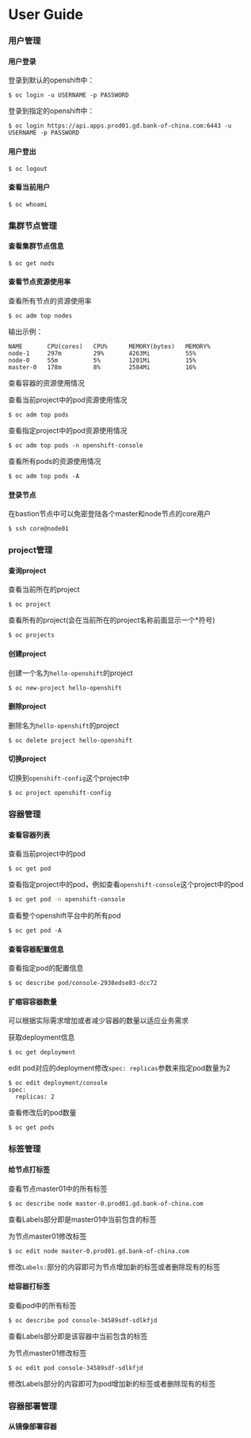 # User Guide

### 用户管理

#### 用户登录

登录到默认的openshift中：

```
$ oc login -u USERNAME -p PASSWORD
```

登录到指定的openshift中：

```
$ oc login https://api.apps.prod01.gd.bank-of-china.com:6443 -u USERNAME -p PASSWORD
```



#### 用户登出

```
$ oc logout
```



#### 查看当前用户

```
$ oc whoami
```



### 集群节点管理

#### 查看集群节点信息

```
$ oc get nods
```



#### 查看节点资源使用率

查看所有节点的资源使用率

```
$ oc adm top nodes
```

输出示例：

```
NAME       CPU(cores)   CPU%      MEMORY(bytes)   MEMORY%
node-1     297m         29%       4263Mi          55%
node-0     55m          5%        1201Mi          15%
master-0   178m         8%        2584Mi          16%
```



查看容器的资源使用情况

查看当前project中的pod资源使用情况

```
$ oc adm top pods
```

查看指定project中的pod资源使用情况

```
$ oc adm top pods -n openshift-console
```

查看所有pods的资源使用情况

```
$ oc adm top pods -A
```



#### 登录节点

在bastion节点中可以免密登陆各个master和node节点的core用户

```
$ ssh core@node01
```



### project管理

#### 查询project

查看当前所在的project

```
$ oc project
```

查看所有的project(会在当前所在的project名称前面显示一个*符号)

```
$ oc projects
```



#### 创建project

创建一个名为`hello-openshift`的project

```
$ oc new-project hello-openshift
```



#### 删除project

删除名为`hello-openshift`的project

```
$ oc delete project hello-openshift
```



#### 切换project

切换到`openshift-config`这个project中

```
$ oc project openshift-config
```



### 容器管理

#### 查看容器列表

查看当前project中的pod

```
$ oc get pod
```

查看指定project中的pod，例如查看`openshift-console`这个project中的pod

```bash
$ oc get pod -n openshift-console
```

查看整个openshift平台中的所有pod

```
$ oc get pod -A
```



#### 查看容器配置信息

查看指定pod的配置信息

```
$ oc describe pod/console-2938edse83-dcc72
```



#### 扩缩容容器数量

可以根据实际需求增加或者减少容器的数量以适应业务需求

获取deployment信息

```
$ oc get deployment
```

edit pod对应的deployment修改`spec: replicas`参数来指定pod数量为2

```
$ oc edit deployment/console
spec: 
  replicas: 2
```

查看修改后的pod数量

```
$ oc get pods 
```



### 标签管理

#### 给节点打标签

查看节点master01中的所有标签

```
$ oc describe node master-0.prod01.gd.bank-of-china.com
```

查看Labels部分即是master01中当前包含的标签



为节点master01修改标签

```
$ oc edit node master-0.prod01.gd.bank-of-china.com
```

修改`Labels:`部分的内容即可为节点增加新的标签或者删除现有的标签



#### 给容器打标签

查看pod中的所有标签

```
$ oc describe pod console-34589sdf-sdlkfjd
```

查看Labels部分即是该容器中当前包含的标签



为节点master01修改标签

```
$ oc edit pod console-34589sdf-sdlkfjd
```

修改Labels部分的内容即可为pod增加新的标签或者删除现有的标签



### 容器部署管理

#### 从镜像部署容器





